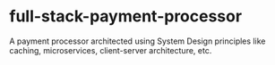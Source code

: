 # full-stack-payment-processor
A payment processor architected using System Design principles like caching, microservices, client-server architecture, etc.
